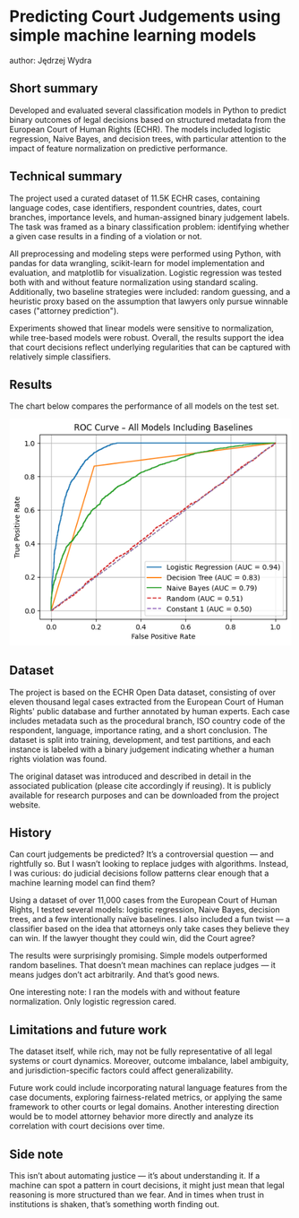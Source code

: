 # Predicting Court Judgements using simple machine learning models
author: Jędrzej Wydra

## Short summary
Developed and evaluated several classification models in Python to predict binary outcomes of legal decisions based on structured metadata from the European Court of Human Rights (ECHR). The models included logistic regression, Naive Bayes, and decision trees, with particular attention to the impact of feature normalization on predictive performance.

## Technical summary
The project used a curated dataset of 11.5K ECHR cases, containing language codes, case identifiers, respondent countries, dates, court branches, importance levels, and human-assigned binary judgement labels. The task was framed as a binary classification problem: identifying whether a given case results in a finding of a violation or not.

All preprocessing and modeling steps were performed using Python, with pandas for data wrangling, scikit-learn for model implementation and evaluation, and matplotlib for visualization. Logistic regression was tested both with and without feature normalization using standard scaling. Additionally, two baseline strategies were included: random guessing, and a heuristic proxy based on the assumption that lawyers only pursue winnable cases ("attorney prediction").

Experiments showed that linear models were sensitive to normalization, while tree-based models were robust. Overall, the results support the idea that court decisions reflect underlying regularities that can be captured with relatively simple classifiers.

## Results

The chart below compares the performance of all models on the test set.

![Model comparison results](Results.png)

## Dataset
The project is based on the ECHR Open Data dataset, consisting of over eleven thousand legal cases extracted from the European Court of Human Rights' public database and further annotated by human experts. Each case includes metadata such as the procedural branch, ISO country code of the respondent, language, importance rating, and a short conclusion. The dataset is split into training, development, and test partitions, and each instance is labeled with a binary judgement indicating whether a human rights violation was found.

The original dataset was introduced and described in detail in the associated publication (please cite accordingly if reusing). It is publicly available for research purposes and can be downloaded from the project website.

## History
Can court judgements be predicted? It’s a controversial question — and rightfully so. But I wasn’t looking to replace judges with algorithms. Instead, I was curious: do judicial decisions follow patterns clear enough that a machine learning model can find them?

Using a dataset of over 11,000 cases from the European Court of Human Rights, I tested several models: logistic regression, Naive Bayes, decision trees, and a few intentionally naïve baselines. I also included a fun twist — a classifier based on the idea that attorneys only take cases they believe they can win. If the lawyer thought they could win, did the Court agree?

The results were surprisingly promising. Simple models outperformed random baselines. That doesn’t mean machines can replace judges — it means judges don’t act arbitrarily. And that’s good news.

One interesting note: I ran the models with and without feature normalization. Only logistic regression cared.

## Limitations and future work
The dataset itself, while rich, may not be fully representative of all legal systems or court dynamics. Moreover, outcome imbalance, label ambiguity, and jurisdiction-specific factors could affect generalizability.

Future work could include incorporating natural language features from the case documents, exploring fairness-related metrics, or applying the same framework to other courts or legal domains. Another interesting direction would be to model attorney behavior more directly and analyze its correlation with court decisions over time.

## Side note
This isn’t about automating justice — it’s about understanding it. If a machine can spot a pattern in court decisions, it might just mean that legal reasoning is more structured than we fear. And in times when trust in institutions is shaken, that’s something worth finding out.
